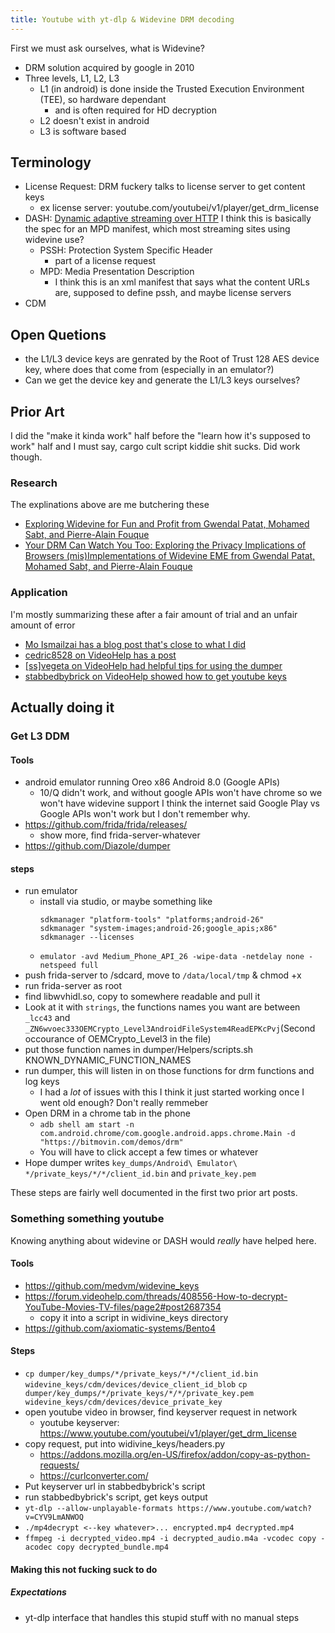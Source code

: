 ```yaml
---
title: Youtube with yt-dlp & Widevine DRM decoding
---
```



First we must ask ourselves, what is Widevine?
* DRM solution acquired by google in 2010
* Three levels, L1, L2, L3
  * L1 (in android) is done inside the Trusted Execution Environment (TEE), so hardware dependant
    * and is often required for HD decryption
  * L2 doesn't exist in android
  * L3 is software based


## Terminology
* License Request: DRM fuckery talks to license server to get content keys
  * ex license server: youtube.com/youtubei/v1/player/get_drm_license
* DASH: [Dynamic adaptive streaming over HTTP](https://standards.iso.org/ittf/PubliclyAvailableStandards/c083314_ISO_IEC%2023009-1_2022\(en\).zip)
  I think this is basically the spec for an MPD manifest, which most streaming sites using widevine use?
  * PSSH: Protection System Specific Header
    * part of a license request
  * MPD: Media Presentation Description
    * I think this is an xml manifest that says what the content URLs are, supposed to define pssh, and maybe license servers
* CDM

## Open Quetions
* the L1/L3 device keys are genrated by the Root of Trust 128 AES device key, where does that come from (especially in an emulator?)
* Can we get the device key and generate the L1/L3 keys ourselves?

## Prior Art
I did the "make it kinda work" half before the "learn how it's supposed to work" half and I must say, cargo cult script kiddie shit sucks.
Did work though.
### Research
The explinations above are me butchering these
* [Exploring Widevine for Fun and Profit from Gwendal Patat, Mohamed Sabt, and Pierre-Alain Fouque](https://arxiv.org/abs/2204.09298)
* [Your DRM Can Watch You Too: Exploring the Privacy Implications of Browsers (mis)Implementations of Widevine EME from  Gwendal Patat, Mohamed Sabt, and Pierre-Alain Fouque](https://arxiv.org/abs/2308.05416)
### Application
I'm mostly summarizing these after a fair amount of trial and an unfair amount of error
* [Mo Ismailzai has a blog post that's close to what I did](https://www.ismailzai.com/blog/picking-the-widevine-locks)
* [cedric8528 on VideoHelp has a post](https://forum.videohelp.com/threads/408031-Dumping-Your-own-L3-CDM-with-Android-Studio)
* [[ss]vegeta on VideoHelp had helpful tips for using the dumper](https://forum.videohelp.com/threads/404219-How-To-Dump-L3-CDM-From-Android-Device-s-%28ONLY-Talk-About-Dumping-L3-CDMS%29/page6?s=da067ba2bab6ce841c77ae58772f9029#post2646150)
* [stabbedbybrick on VideoHelp showed how to get youtube keys](https://forum.videohelp.com/threads/408556-How-to-decrypt-YouTube-Movies-TV-files/page2#post2687354)

## Actually doing it
### Get L3 DDM
#### Tools
* android emulator running Oreo x86 Android 8.0 (Google APIs)
  * 10/Q didn't work, and without google APIs won't have chrome so we won't have widevine support
    I think the internet said Google Play vs Google APIs won't work but I don't remember why.
* https://github.com/frida/frida/releases/
  * show more, find frida-server-whatever
* https://github.com/Diazole/dumper


#### steps
* run emulator
  * install via studio, or maybe something like
    ```
    sdkmanager "platform-tools" "platforms;android-26"
    sdkmanager "system-images;android-26;google_apis;x86"
    sdkmanager --licenses
    ```
  * `emulator -avd Medium_Phone_API_26 -wipe-data -netdelay none -netspeed full`
* push frida-server to /sdcard, move to `/data/local/tmp` & chmod +x
* run frida-server as root
* find libwvhidl.so, copy to somewhere readable and pull it
* Look at it with `strings`, the functions names you want are between
  `_lcc43` and `_ZN6wvoec333OEMCrypto_Level3AndroidFileSystem4ReadEPKcPvj`(Second occourance of OEMCrypto_Level3 in the file)
* put those function names in dumper/Helpers/scripts.sh KNOWN_DYNAMIC_FUNCTION_NAMES
* run dumper, this will listen in on those functions for drm functions and log keys
  * I had a *lot* of issues with this I think it just started working once I went old enough? Don't really remmeber
* Open DRM in a chrome tab in the phone
  * `adb shell am start -n com.android.chrome/com.google.android.apps.chrome.Main -d "https://bitmovin.com/demos/drm"`
  * You will have to click accept a few times or whatever
* Hope dumper writes `key_dumps/Android\ Emulator\ */private_keys/*/*/client_id.bin` and `private_key.pem`

These steps are fairly well documented in the first two prior art posts.


### Something something youtube
Knowing anything about widevine or DASH would *really* have helped here.

#### Tools
* https://github.com/medvm/widevine_keys
* https://forum.videohelp.com/threads/408556-How-to-decrypt-YouTube-Movies-TV-files/page2#post2687354
  * copy it into a script in widivine_keys directory
* https://github.com/axiomatic-systems/Bento4

#### Steps
* `cp dumper/key_dumps/*/private_keys/*/*/client_id.bin widevine_keys/cdm/devices/device_client_id_blob`
  `cp dumper/key_dumps/*/private_keys/*/*/private_key.pem widevine_keys/cdm/devices/device_private_key`
* open youtube video in browser, find keyserver request in network
  * youtube keyserver: https://www.youtube.com/youtubei/v1/player/get_drm_license
* copy request, put into widivine_keys/headers.py
  * https://addons.mozilla.org/en-US/firefox/addon/copy-as-python-requests/
  * https://curlconverter.com/
* Put keyserver url in stabbedbybrick's script
* run stabbedbybrick's script, get keys output
* `yt-dlp --allow-unplayable-formats https://www.youtube.com/watch?v=CYV9LmANWOQ`
* `./mp4decrypt <--key whatever>... encrypted.mp4 decrypted.mp4`
* `ffmpeg -i decrypted_video.mp4 -i decrypted_audio.m4a -vcodec copy -acodec copy decrypted_bundle.mp4`


#### Making this not fucking suck to do
##### Expectations
* yt-dlp interface that handles this stupid stuff with no manual steps
